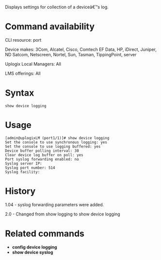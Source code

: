 <!-- 5.4 -->

Displays settings for collection of a deviceâ€™s log.

# Command availability

CLI resource: port

Device makes: 3Com, Alcatel, Cisco, Comtech EF Data, HP, iDirect, Juniper, ND Satcom, Netscreen, Nortel, Sun, Tasman, TippingPoint, server

Uplogix Local Managers: All

LMS offerings: All

# Syntax 

```
show device logging
```

# Usage 

```
[admin@uplogixLM (port1/1)]# show device logging
Set the console to use synchronous logging: yes
Set the console to use logging buffered: yes
Device buffer polling interval: 30
Clear device log buffer on poll: yes
Port syslog forwarding enabled: no
Syslog server IP:
Syslog port number: 514
Syslog facility:
```

# History 

1.04 - syslog forwarding parameters were added.

2.0 - Changed from show logging to show device logging

# Related commands 

- **config device logging**
- **show device syslog**
